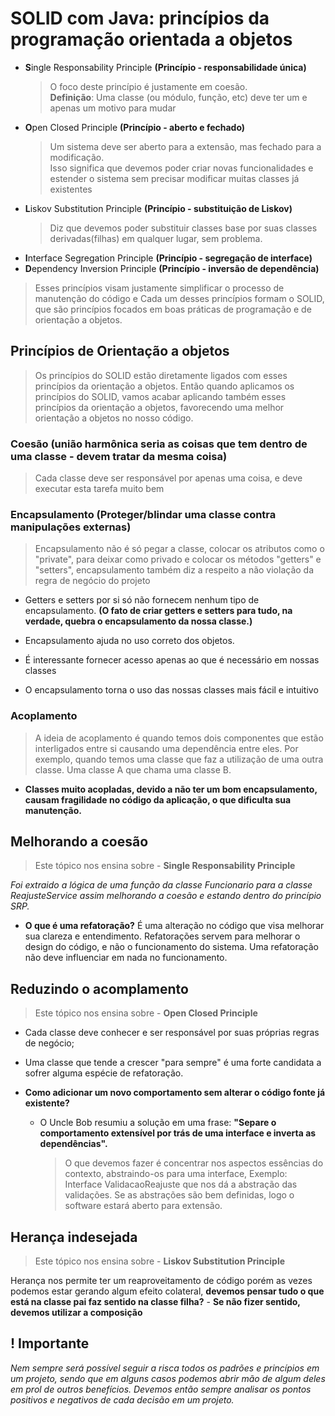 # SOLID com Java: princípios da programação orientada a objetos

* **S**ingle Responsability Principle **(Princípio - responsabilidade única)**
  > O foco deste princípio é justamente em coesão.<br>
  **Definição**: Uma classe (ou módulo, função, etc) deve ter um e apenas um motivo para mudar
* **O**pen Closed Principle **(Princípio - aberto e fechado)**
  > Um sistema deve ser aberto para a extensão, mas fechado para a modificação.<br>
  > Isso significa que devemos poder criar novas funcionalidades e estender o sistema sem precisar modificar muitas
  classes já existentes
* **L**iskov Substitution Principle **(Princípio - substituição de Liskov)**
  > Diz que devemos poder substituir classes base por suas classes derivadas(filhas) em qualquer lugar, sem problema.
* **I**nterface Segregation Principle **(Princípio - segregação de interface)**
* **D**ependency Inversion Principle **(Princípio - inversão de dependência)**

> Esses princípios visam justamente simplificar o processo de manutenção do código e
> Cada um desses princípios formam o SOLID, que são princípios focados em boas práticas de programação e de orientação a
> objetos.

## Princípios de Orientação a objetos

> Os princípios do SOLID estão diretamente ligados com esses princípios da orientação a objetos. Então quando aplicamos
> os princípios do SOLID, vamos acabar aplicando também esses princípios da orientação a objetos, favorecendo uma
> melhor orientação a objetos no nosso código.

### Coesão (união harmônica seria as coisas que tem dentro de uma classe - devem tratar da mesma coisa)

> Cada classe deve ser responsável por apenas uma coisa, e deve executar esta tarefa muito bem

### Encapsulamento (Proteger/blindar uma classe contra manipulações externas)

> Encapsulamento não é só pegar a classe, colocar os atributos como o "private", para deixar como privado e
> colocar os métodos "getters" e "setters", encapsulamento também diz a respeito a não violação da regra de negócio
> do projeto

* Getters e setters por si só não fornecem nenhum tipo de encapsulamento. **(O fato de criar getters e setters para
  tudo, na verdade, quebra o encapsulamento da nossa classe.)**

* Encapsulamento ajuda no uso correto dos objetos.

* É interessante fornecer acesso apenas ao que é necessário em nossas classes

* O encapsulamento torna o uso das nossas classes mais fácil e intuitivo

### Acoplamento

> A ideia de acoplamento é quando temos dois componentes que estão interligados entre si causando uma
> dependência entre eles. Por exemplo, quando temos uma classe que faz a utilização de uma outra classe.
> Uma classe A que chama uma classe B.

* **Classes muito acopladas, devido a não ter um bom encapsulamento, causam fragilidade no código da aplicação, o
  que dificulta sua manutenção.**

## Melhorando a coesão

> Este tópico nos ensina sobre - **Single Responsability Principle**

<i> Foi extraido a lógica de uma função da classe Funcionario para a classe ReajusteService assim
 melhorando a coesão e estando dentro do princípio SRP.</i>

* **O que é uma refatoração?**
  É uma alteração no código que visa melhorar sua clareza e entendimento.
  Refatorações servem para melhorar o design do código, e não o funcionamento do sistema. Uma
  refatoração não deve influenciar em nada no funcionamento.

## Reduzindo o acomplamento

> Este tópico nos ensina sobre - **Open Closed Principle**

- Cada classe deve conhecer e ser responsável por suas próprias regras de negócio;

- Uma classe que tende a crescer "para sempre" é uma forte candidata a sofrer alguma espécie de refatoração.

- **Como adicionar um novo comportamento sem alterar o código fonte já existente?**

    - O Uncle Bob resumiu a solução em uma frase:
      **"Separe o comportamento extensível por trás de uma interface e inverta as dependências".**
      > O que devemos fazer é concentrar nos aspectos essências do contexto, abstraindo-os para uma interface, Exemplo:
      Interface ValidacaoReajuste que nos dá a abstração das validações. Se as
      abstrações são bem definidas, logo o software estará aberto para extensão.

## Herança indesejada

> Este tópico nos ensina sobre - **Liskov Substitution Principle**

Herança nos permite ter um reaproveitamento de código porém as vezes podemos estar gerando algum efeito colateral,
**devemos pensar tudo o que está na classe pai faz sentido na classe filha?** - **Se não fizer sentido, devemos utilizar
a composição**

## ! Importante

<i>Nem sempre será possível seguir a risca todos os padrões e princípios em um projeto, sendo que em alguns casos
podemos
abrir mão de algum deles em prol de outros benefícios. Devemos então sempre analisar os pontos positivos e negativos de
cada decisão em um projeto.</i>